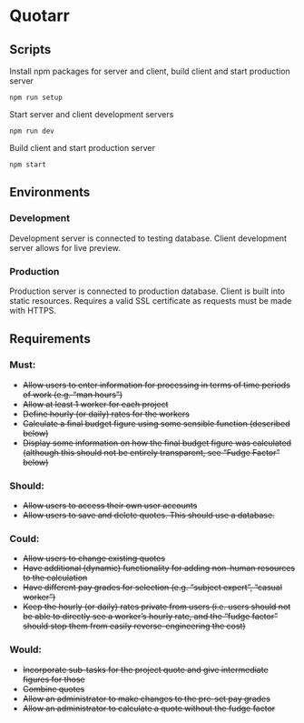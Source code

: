 # Quotarr

## Scripts

Install npm packages for server and client, build client and start production server
````
npm run setup
````

Start server and client development servers
````
npm run dev
````

Build client and start production server
````
npm start
````

## Environments

### Development 
Development server is connected to testing database. Client development server allows for live preview.

### Production 
Production server is connected to production database. Client is built into static resources. Requires a valid SSL certificate as requests must be made with HTTPS.


## Requirements

### Must:
-	~~Allow users to enter information for processing in terms of time periods of work (e.g. “man hours”)~~
- ~~Allow at least 1 worker for each project~~
-	~~Define hourly (or daily) rates for the workers~~
-	~~Calculate a final budget figure using some sensible function (described below)~~
-	~~Display some information on how the final budget figure was calculated (although this should not be entirely transparent, see “Fudge Factor” below)~~

### Should:
-	~~Allow users to access their own user accounts~~
-	~~Allow users to save and delete quotes. This should use a database.~~

### Could:
-	~~Allow users to change existing quotes~~
-	~~Have additional (dynamic) functionality for adding non-human resources to the calculation~~
-	~~Have different pay grades for selection (e.g. “subject expert”, “casual worker”)~~
-	~~Keep the hourly (or daily) rates private from users (i.e. users should not be able to directly see a worker’s hourly rate, and the “fudge factor” should stop them from easily reverse-engineering the cost)~~

### Would:
-	~~Incorporate sub-tasks for the project quote and give intermediate figures for those~~
-	~~Combine quotes~~
-	~~Allow an administrator to make changes to the pre-set pay grades~~
-	~~Allow an administrator to calculate a quote without the fudge factor~~
